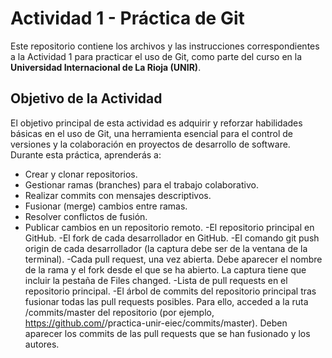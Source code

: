 # Actividad 1 - Práctica de Git

Este repositorio contiene los archivos y las instrucciones correspondientes a la Actividad 1 para practicar el uso de Git, como parte del curso en la **Universidad Internacional de La Rioja (UNIR)**.

## Objetivo de la Actividad

El objetivo principal de esta actividad es adquirir y reforzar habilidades básicas en el uso de Git, una herramienta esencial para el control de versiones y la colaboración en proyectos de desarrollo de software. Durante esta práctica, aprenderás a:

- Crear y clonar repositorios.
- Gestionar ramas (branches) para el trabajo colaborativo.
- Realizar commits con mensajes descriptivos.
- Fusionar (merge) cambios entre ramas.
- Resolver conflictos de fusión.
- Publicar cambios en un repositorio remoto.
-El repositorio principal en GitHub.
-El fork de cada desarrollador en GitHub.
-El comando git push origin <rama> de cada desarrollador (la captura debe ser de la ventana de la terminal).
-Cada pull request, una vez abierta. Debe aparecer el nombre de la rama y el fork desde el que se ha abierto. La captura tiene que incluir la pestaña de Files changed.
-Lista de pull requests en el repositorio principal.
-El árbol de commits del repositorio principal tras fusionar todas las pull requests posibles. Para ello, acceded a la ruta /commits/master del repositorio (por ejemplo, https://github.com/<id-usuario-admin>/practica-unir-eiec/commits/master). Deben aparecer los commits de las pull requests que se han fusionado y los autores.


